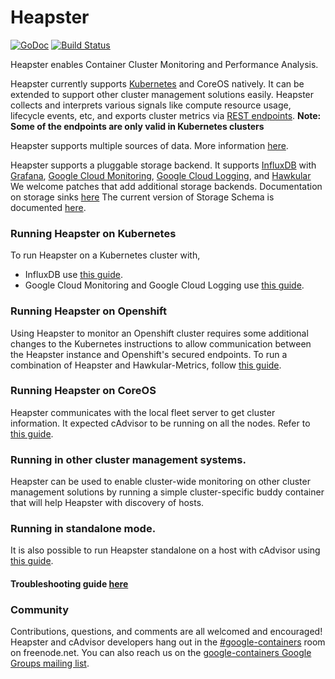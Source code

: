 # Heapster

[![GoDoc](https://godoc.org/k8s.io/heapster?status.svg)](https://godoc.org/k8s.io/heapster) [![Build Status](https://travis-ci.org/kubernetes/heapster.svg?branch=master)](https://travis-ci.org/kubernetes/heapster)

Heapster enables Container Cluster Monitoring and Performance Analysis.

Heapster currently supports [Kubernetes](https://github.com/kubernetes/kubernetes) and CoreOS natively.
It can be extended to support other cluster management solutions easily.
Heapster collects and interprets various signals like compute resource usage, lifecycle events, etc, and exports cluster metrics via [REST endpoints](docs/model.md).
**Note: Some of the endpoints are only valid in Kubernetes clusters**

Heapster supports multiple sources of data.
More information [here](docs/source-configuration.md).

Heapster supports a pluggable storage backend.
It supports [InfluxDB](http://influxdb.com) with [Grafana](http://grafana.org/docs/features/influxdb), [Google Cloud Monitoring](https://cloud.google.com/monitoring/), [Google Cloud Logging](https://cloud.google.com/logging/), and [Hawkular](http://www.hawkular.org)
We welcome patches that add additional storage backends.
Documentation on storage sinks [here](docs/sink-configuration.md)
The current version of Storage Schema is documented [here](docs/storage-schema.md).

### Running Heapster on Kubernetes

To run Heapster on a Kubernetes cluster with,
- InfluxDB use [this guide](docs/influxdb.md). 
- Google Cloud Monitoring and Google Cloud Logging use [this guide](docs/google.md).

### Running Heapster on Openshift

Using Heapster to monitor an Openshift cluster requires some additional changes to the Kubernetes instructions to allow communication between the Heapster instance and Openshift's secured endpoints. To run a combination of Heapster and Hawkular-Metrics, follow [this guide](https://github.com/hawkular/hawkular-metrics/blob/master/containers/README.adoc). 

### Running Heapster on CoreOS

Heapster communicates with the local fleet server to get cluster information. It expected cAdvisor to be running on all the nodes. Refer to [this guide](docs/coreos.md).

### Running in other cluster management systems.

Heapster can be used to enable cluster-wide monitoring on other cluster management solutions by running a simple cluster-specific buddy container that will help Heapster with discovery of hosts.

### Running in standalone mode.

It is also possible to run Heapster standalone on a host with cAdvisor using [this guide](docs/standalone.md).

#### Troubleshooting guide [here](docs/debugging.md)

### Community

Contributions, questions, and comments are all welcomed and encouraged! Heapster and cAdvisor developers hang out in the [#google-containers](http://webchat.freenode.net/?channels=google-containers) room on freenode.net.  You can also reach us on the [google-containers Google Groups mailing list](https://groups.google.com/forum/#!forum/google-containers).
